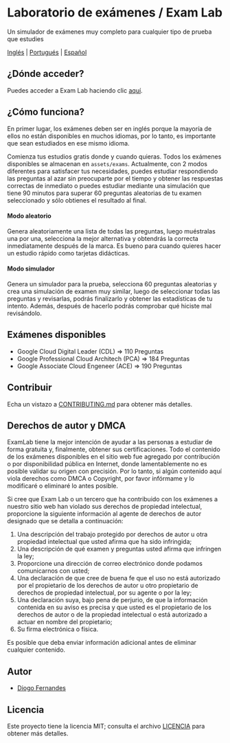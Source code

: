 # Laboratorio de exámenes / Exam Lab
Un simulador de exámenes muy completo para cualquier tipo de prueba que estudies

[Inglés](README.md) | [Portugués](README.pt-BR.md) | [Español](README.es-ES.md)

## ¿Dónde acceder?

Puedes acceder a Exam Lab haciendo clic [aquí](https://dfop02.github.io/exam-lab/main.html).

## ¿Cómo funciona?

En primer lugar, los exámenes deben ser en inglés porque la mayoría de ellos no están disponibles en muchos idiomas, por lo tanto, es importante que sean estudiados en ese mismo idioma.

Comienza tus estudios gratis donde y cuando quieras. Todos los exámenes disponibles se almacenan en `assets/exams`. Actualmente, con 2 modos diferentes para satisfacer tus necesidades, puedes estudiar respondiendo las preguntas al azar sin preocuparte por el tiempo y obtener las respuestas correctas de inmediato o puedes estudiar mediante una simulación que tiene 90 minutos para superar 60 preguntas aleatorias de tu examen seleccionado y sólo obtienes el resultado al final.

#### Modo aleatorio

Genera aleatoriamente una lista de todas las preguntas, luego muéstralas una por una, selecciona la mejor alternativa y obtendrás la correcta inmediatamente después de la marca. Es bueno para cuando quieres hacer un estudio rápido como tarjetas didácticas.

#### Modo simulador

Genera un simulador para la prueba, selecciona 60 preguntas aleatorias y crea una simulación de examen muy similar, luego de seleccionar todas las preguntas y revisarlas, podrás finalizarlo y obtener las estadísticas de tu intento. Además, después de hacerlo podrás comprobar qué hiciste mal revisándolo.

## Exámenes disponibles

- Google Cloud Digital Leader (CDL) => 110 Preguntas
- Google Professional Cloud Architech (PCA) => 184 Preguntas
- Google Associate Cloud Engeneer (ACE) => 190 Preguntas

## Contribuir

Echa un vistazo a [CONTRIBUTING.md](CONTRIBUTING.md) para obtener más detalles.

## Derechos de autor y DMCA

ExamLab tiene la mejor intención de ayudar a las personas a estudiar de forma gratuita y, finalmente, obtener sus certificaciones. Todo el contenido de los exámenes disponibles en el sitio web fue agregado por contribución o por disponibilidad pública en Internet, donde lamentablemente no es posible validar su origen con precisión. Por lo tanto, si algún contenido aquí viola derechos como DMCA o Copyright, por favor infórmame y lo modificaré o eliminaré lo antes posible.

Si cree que Exam Lab o un tercero que ha contribuido con los exámenes a nuestro sitio web han violado sus derechos de propiedad intelectual, proporcione la siguiente información al agente de derechos de autor designado que se detalla a continuación:

1. Una descripción del trabajo protegido por derechos de autor u otra propiedad intelectual que usted afirma que ha sido infringida;
2. Una descripción de qué examen y preguntas usted afirma que infringen la ley;
3. Proporcione una dirección de correo electrónico donde podamos comunicarnos con usted;
4. Una declaración de que cree de buena fe que el uso no está autorizado por el propietario de los derechos de autor u otro propietario de derechos de propiedad intelectual, por su agente o por la ley;
5. Una declaración suya, bajo pena de perjurio, de que la información contenida en su aviso es precisa y que usted es el propietario de los derechos de autor o de la propiedad intelectual o está autorizado a actuar en nombre del propietario;
6. Su firma electrónica o física.

Es posible que deba enviar información adicional antes de eliminar cualquier contenido.

## Autor

* [Diogo Fernandes](https://github.com/dfop02)

## Licencia

Este proyecto tiene la licencia MIT; consulta el archivo [LICENCIA](LICENSE) para obtener más detalles.
